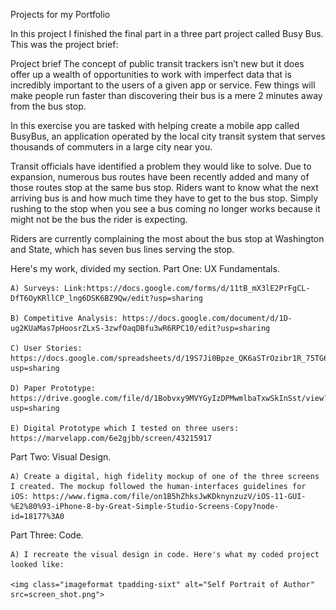 Projects for my Portfolio

In this project I finished the final part in a three part project called Busy Bus. This was the project brief:

Project brief
The concept of public transit trackers isn’t new but it does offer up a wealth of opportunities to work with imperfect data that is incredibly important to the users of a given app or service. Few things will make people run faster than discovering their bus is a mere 2 minutes away from the bus stop.

In this exercise you are tasked with helping create a mobile app called BusyBus, an application operated by the local city transit system that serves thousands of commuters in a large city near you.

Transit officials have identified a problem they would like to solve. Due to expansion, numerous bus routes have been recently added and many of those routes stop at the same bus stop. Riders want to know what the next arriving bus is and how much time they have to get to the bus stop. Simply rushing to the stop when you see a bus coming no longer works because it might not be the bus the rider is expecting.

Riders are currently complaining the most about the bus stop at Washington and State, which has seven bus lines serving the stop.

Here's my work, divided my section.
  Part One: UX Fundamentals.

    A) Surveys: Link:https://docs.google.com/forms/d/11tB_mX3lE2PrFgCL-DfT6OyKRllCP_lng6DSK6BZ9Qw/edit?usp=sharing

    B) Competitive Analysis: https://docs.google.com/document/d/1D-ug2KUaMas7pHoosrZLxS-3zwfOaqDBfu3wR6RPC10/edit?usp=sharing

    C) User Stories: https://docs.google.com/spreadsheets/d/19S7Ji0Bpze_QK6aSTrOzibr1R_75TG6wwZR7CTH5n1I/edit?usp=sharing

    D) Paper Prototype: https://drive.google.com/file/d/1Bobvxy9MVYGyIzDPMwmlbaTxwSkInSst/view?usp=sharing

    E) Digital Prototype which I tested on three users: https://marvelapp.com/6e2gjbb/screen/43215917


  Part Two: Visual Design.

    A) Create a digital, high fidelity mockup of one of the three screens I created. The mockup followed the human-interfaces guidelines for iOS: https://www.figma.com/file/on1B5hZhksJwKDknynzuzV/iOS-11-GUI-%E2%80%93-iPhone-8-by-Great-Simple-Studio-Screens-Copy?node-id=18177%3A0

  Part Three: Code.

    A) I recreate the visual design in code. Here's what my coded project looked like:

    <img class="imageformat tpadding-sixt" alt="Self Portrait of Author" src=screen_shot.png">
